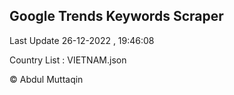 

## Google Trends Keywords Scraper 
 
Last Update 26-12-2022 , 19:46:08

Country List :
VIETNAM.json



© Abdul Muttaqin 

